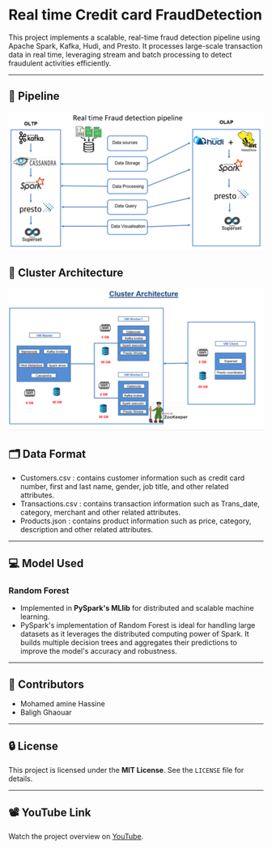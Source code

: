 # Real time Credit card FraudDetection

This project implements a scalable, real-time fraud detection pipeline using Apache Spark, Kafka, Hudi, and Presto. It processes large-scale transaction data in real time, leveraging stream and batch processing to detect fraudulent activities efficiently.

---

## 🚀 Pipeline
<img src="images/architecture-pipeline.png"/>

## 🔧 Cluster Architecture

<img src="images/cluster-architecture.png"/>

## 🗂️ Data Format

- Customers.csv : contains customer information such as credit card number, first and last name, gender, job title, and other related attributes.
- Transactions.csv : contains transaction information such as Trans_date, category, merchant and other related attributes.
- Products.json : contains product information such as price, category, description and other related attributes.

---

## 💻 Model Used

### Random Forest
- Implemented in **PySpark's MLlib** for distributed and scalable machine learning.
- PySpark's implementation of Random Forest is ideal for handling large datasets as it leverages the distributed computing power of Spark. It builds multiple decision trees and aggregates their predictions to improve the model's accuracy and robustness.

---

## 🌟 Contributors

 - Mohamed amine Hassine
 - Baligh Ghaouar
 
---

## 🔒 License

This project is licensed under the **MIT License**. See the `LICENSE` file for details.

---

## 📽️ YouTube Link

Watch the project overview on [YouTube]([https://www.youtube.com](https://youtu.be/xybaE9OcHRY?si=-y_FTJVKH5dQxO5s)).
